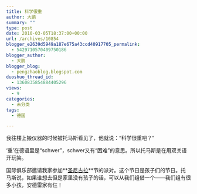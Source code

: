 ```yaml
---
title: 科学很重
author: 大鹏
summary: ""
type: post
date: 2010-03-05T18:37:00+00:00
url: /archives/10854
blogger_e2639d5949a187e675a43ccd40917705_permalink:
  - 5429710570409750186
blogger_author:
  - 大鹏
blogger_blog:
  - pengzhaoblog.blogspot.com
duoshuo_thread_id:
  - 1360835854884405296
views:
  - 9
categories:
  - 未分类
tags:
  - 德国

---
```

我往楼上搬仪器的时候被托马斯看见了，他就说：“科学很重吧？”

&#8216;重&#8217;在德语里是“schwer”，schwer又有“困难”的意思。所以托马斯是在用双关语开玩笑。

国际俱乐部邀请我家参加**<a href="http://zh.wikipedia.org/zh-cn/%E5%9C%A3%E5%B0%BC%E5%8F%A4%E6%8B%89" target="_blank">圣尼古拉</a>**节的派对。这个节日是孩子们的节日。托马斯说，如果谁想去但是家里没有孩子的话，可以从我们组借一个——我们组有很多小孩，安德雷家有仨！
